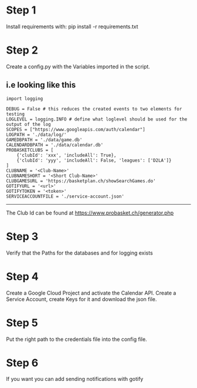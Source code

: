 # Step 1
Install requirements with: pip install -r requirements.txt

# Step 2
Create a config.py with the Variables imported in the script.

i.e looking like this
-----------------------------------------------------------------
```
import logging

DEBUG = False # this reduces the created events to two elements for testing
LOGLEVEL = logging.INFO # define what loglevel should be used for the output of the log
SCOPES = ["https://www.googleapis.com/auth/calendar"]
LOGPATH = './data/log/'
GAMEDBPATH = './data/game.db'
CALENDARDBPATH = './data/calendar.db'
PROBASKETCLUBS = [
	{'clubId': 'xxx', 'includeAll': True}, 
	{'clubId': 'yyy', 'includeAll': False, 'leagues': ['D2LA']}
]
CLUBNAME = '<Club-Name>'
CLUBNAMESHORT = '<Short Club-Name>'
CLUBGAMESURL = 'https://basketplan.ch/showSearchGames.do'
GOTIFYURL = '<url>'
GOTIFYTOKEN = '<token>'
SERVICEACCOUNTFILE = './service-account.json'
```
-----------------------------------------------------------------
The Club Id can be found at https://www.probasket.ch/generator.php

# Step 3
Verify that the Paths for the databases and for logging exists

# Step 4
Create a Google Cloud Project and activate the Calendar API. Create a Service Account, create Keys for it and download the json file.

# Step 5
Put the right path to the credentials file into the config file.

# Step 6
If you want you can add sending notifications with gotify